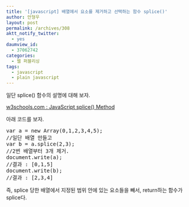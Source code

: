 ```yaml
---
title: '[javascript] 배열에서 요소를 제거하고 선택하는 함수 splice()'
author: 안형우
layout: post
permalink: /archives/308
aktt_notify_twitter:
  - yes
daumview_id:
  - 37062742
categories:
  - 웹 퍼블리싱
tags:
  - javascript
  - plain javascript
---
```

일단 splice() 함수의 설명에 대해 보자.

<a target="_blank" href="http://www.w3schools.com/jsref/jsref_splice.asp">w3schools.com : JavaScript splice() Method</a>

아래 코드를 보자.

<pre class="brush:js">var a = new Array(0,1,2,3,4,5);
//일단 배열 만들고
var b = a.splice(2,3);
//2번 배열부터 3개 제거.
document.write(a);
//결과 : [0,1,5]
document.write(b);
//결과 : [2,3,4]
</pre>

즉, splice 당한 배열에서 지정된 범위 안에 있는 요소들을 빼서, return하는 함수가 splice다.